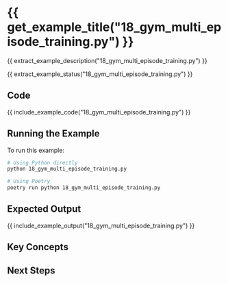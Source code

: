 # {{ get_example_title("18_gym_multi_episode_training.py") }}

{{ extract_example_description("18_gym_multi_episode_training.py") }}

{{ extract_example_status("18_gym_multi_episode_training.py") }}

## Code

{{ include_example_code("18_gym_multi_episode_training.py") }}

## Running the Example

To run this example:

```bash
# Using Python directly
python 18_gym_multi_episode_training.py

# Using Poetry
poetry run python 18_gym_multi_episode_training.py
```

## Expected Output

{{ include_example_output("18_gym_multi_episode_training.py") }}

## Key Concepts

<!-- This section should be manually filled in with key concepts demonstrated by the example -->

## Next Steps

<!-- This section should be manually filled in with links to related examples or documentation --> 